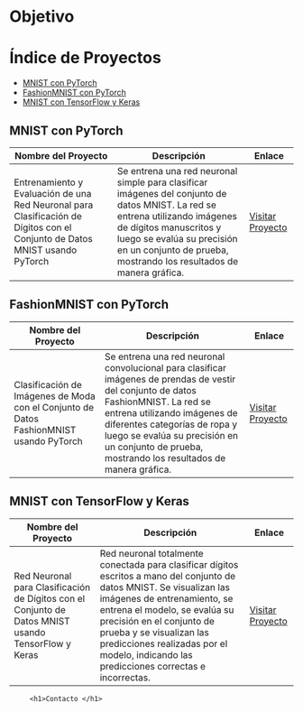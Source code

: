 <body>
     <h1>Objetivo </h1>
    <h1>Índice de Proyectos</h1>
    <ul>
        <li><a href="#mnist-pytorch">MNIST con PyTorch</a></li>
        <li><a href="#fashionmnist-pytorch">FashionMNIST con PyTorch</a></li>
        <li><a href="#mnist-tensorflow">MNIST con TensorFlow y Keras</a></li>
    </ul>

<h2 id="mnist-pytorch">MNIST con PyTorch</h2>
    <table>
        <thead>
            <tr>
                <th>Nombre del Proyecto</th>
                <th>Descripción</th>
                <th>Enlace</th>
            </tr>
        </thead>
        <tbody>
            <tr>
                <td>Entrenamiento y Evaluación de una Red Neuronal para Clasificación de Dígitos con el Conjunto de Datos MNIST usando PyTorch</td>
                <td>Se entrena una red neuronal simple para clasificar imágenes del conjunto de datos MNIST. La red se entrena utilizando imágenes de dígitos manuscritos y luego se evalúa su precisión en un conjunto de prueba, mostrando los resultados de manera gráfica.</td>
                <td><a href="https://github.com/Alexisphysics2811/ai-testing/blob/main/torch-mnist-num.ipynb" target="_blank">Visitar Proyecto</a></td>
            </tr>
        </tbody>
    </table>

<h2 id="fashionmnist-pytorch">FashionMNIST con PyTorch</h2>
    <table>
        <thead>
            <tr>
                <th>Nombre del Proyecto</th>
                <th>Descripción</th>
                <th>Enlace</th>
            </tr>
        </thead>
        <tbody>
            <tr>
                <td>Clasificación de Imágenes de Moda con el Conjunto de Datos FashionMNIST usando PyTorch</td>
                <td>Se entrena una red neuronal convolucional para clasificar imágenes de prendas de vestir del conjunto de datos FashionMNIST. La red se entrena utilizando imágenes de diferentes categorías de ropa y luego se evalúa su precisión en un conjunto de prueba, mostrando los resultados de manera gráfica.</td>
                <td><a href="https://github.com/Alexisphysics2811/ai-testing/blob/main/torch-mnist-clothes.ipynb" target="_blank">Visitar Proyecto</a></td>
            </tr>
        </tbody>
    </table>

<h2 id="mnist-tensorflow">MNIST con TensorFlow y Keras</h2>
    <table>
        <thead>
            <tr>
                <th>Nombre del Proyecto</th>
                <th>Descripción</th>
                <th>Enlace</th>
            </tr>
        </thead>
        <tbody>
            <tr>
                <td>Red Neuronal para Clasificación de Dígitos con el Conjunto de Datos MNIST usando TensorFlow y Keras</td>
                <td>Red neuronal totalmente conectada para clasificar dígitos escritos a mano del conjunto de datos MNIST. Se visualizan las imágenes de entrenamiento, se entrena el modelo, se evalúa su precisión en el conjunto de prueba y se visualizan las predicciones realizadas por el modelo, indicando las predicciones correctas e incorrectas.</td>
                <td><a href="https://github.com/Alexisphysics2811/ai-testing/blob/main/tensor-mnist-num.ipynb" target="_blank">Visitar Proyecto</a></td>
            </tr>
        </tbody>
    </table>

         <h1>Contacto </h1>

</body>
